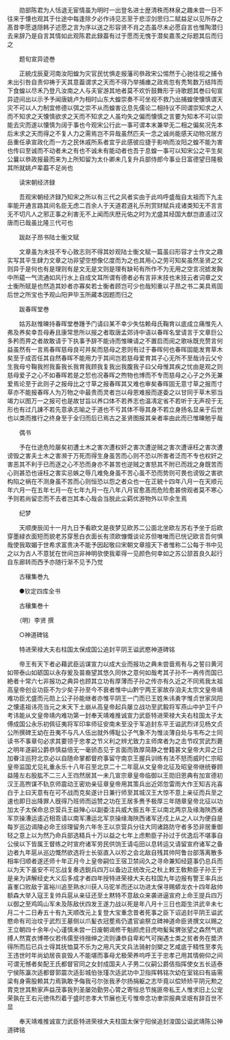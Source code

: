 <!-- { "loadSidebar": true } -->
　　勋部陈君为人恬退无宦情虽为明时一出登名进士歴清秩而林泉之趣未尝一日不往来于懐也观其于仕途中每逢除夕必作诗见志至于悲涩剑思归二赋益足以见所存之髙昔李愿退隠韩子述愿之言为序以送之形容贤不肖之态虽尽未必愿自言也惟陶潜归去来辞乃是自言其情如此观陈君此録葢有过于愿而无愧于潜矣嘉羡之际题其后而归之

　　题旬宣异迹巻

　　正綂戊辰夏河南汝阳蝗为灾官民忧惧走报藩司叅政宋公惕然于心驰往视之捕令未出引咎自责仰祷于天其意葢谓求之天而不得乃举捕瘗之政焉忽有秃鹙数万结阵而下食蝗以尽禾乃登凡汝南之人与夫宦游其地者莫不欢忻鼓舞形于诗歌题其巻曰旬宣异迹间出以示予予闻唐姚卢为相时山东大蝗崇奏不可坐视不救乃出捕蝗使懐慎谓天灾不可以人力制宜修德以弭之崇不从而蝗害讫息先儒论二相持议不同谓崇知求之人而不知求之天懐慎欲求之天而不知求之人虽均失之偏而懐慎之言要为知本不可以崇能去灾而遂以懐慎为阔于事也今观宋公行此一事可谓本末兼举无二相之偏矣况先本后末求之天而得之不复人力之需焉岂不异哉虽然匹夫一念之诚尚能感天动物况居方岳重任承宣政化而一方之民休戚所系者宜乎此感彼应捷于影响而汝阳之蝗不能为害也传曰至诚而不动者未之有也不诚未有能动者也吾于息蝗一事可以知宋公之平生矣公曩以叅政报最而来为上所知留为太仆卿未几复升兵部侍郎今事业日富德望日隆极其所就姚卢辈葢不足尚也

　　读宋朝经济録

　　吾观宋朝经济録乃知宋之所以有三代之风者实由于此呜呼盛哉自太祖而下九主率能开通言路其间名臣无虑二百余人于天道君道礼乐刑赏财赋兵戎诸类知无不言言无不切凡人之邪正事之利害无不上闻而庆厯元佑之时为尤盛其经国大猷岂直逺过汉唐而已哉虽比隆三代可也

　　跋赵子昂书陆士衡文赋

　　文章虽为末技不专心致志则不得其妙观陆士衡文赋一篇虽曰形容才士作文之趣实写其平生肆力文章之功非望空想像亿度而为之也其用心之劳可知矣虽然圣贤之文则异于是何也有是理则有是文无是文则是理有缺茍有所作不为无用之空言况摅发胸中所藴一气流通如风行水上自成文耳所谓有德者必有言非末技也末技云者词章之文士衡所赋是也然造其妙者亦寡矣若士衡者顾岂可少也哉矧重以子昂之书二美具焉固后世之所宝也予观山阳尹毕玉所藏本因题而归之

　　跋春晖堂巻

　　姑苏赵惟暕持春晖堂巻踵予门请曰某不幸少失怙赖母氏鞠育以底成立痛惟先人弗及养矣幸吾母寿且康常思所以报之者取唐孟郊诗中语以春晖名堂请言于文章巨公多矜而畀之者故敢请于下执事予辞不能诗而惟暕请之不置启而阅之歌咏既充赘言何益虽然有一言焉春晖慈母良可并矣而慈母之恩则有过于春晖何也春晖固能发育草木矣至于成否任其自然春晖不能用力于其间岂若慈母爱育其子心无所不至哉诗云父兮生我母兮鞠我拊我畜我长我育我顾我复我出我腹我子曰父母惟其疾之忧由是观之则慈母爱子之心不如春晖若是之恝也况春晖之煦物也博而不专而慈母之心子之外无兼爱焉论至于此则子之报母比之寸草之报春晖其又难也审矣春晖固无意寸草之报而寸草亦不能报春晖人为万物之中最贵而灵者岂以母恩难报而遂委之以甘同于草木邪当竭力以图万一之报可也是故甘旨以养口体不若养志也温凊定省不若听于无声视于无形也有过几諌不若先意承志喻之于道也不亏其体不辱其身不若立身扬名显亲于后世也以类而推行之终身至于全归而后已焉古之圣贤图报其亲者率由此而已惟暕勉乎哉

　　偶书

　　予在仕途危险屡矣初遭土木之害次遭权奸之害次遭逆贼之害次遭诬枉之害次遭谤毁之害夫土木之害濒于万死而得生身虽苦而心则不恐以所害者泛而不专也权奸之害恶其不利于已而逐之心不恐而身亦不甚苦也逆贼之害怒其不附已而戕之身既苦而心则甚恐也诬枉之害实忌嫉之辱几难免身虽不苦心虽不恐而势则可畏也谤毁之害欲构陷之祸在不测身虽不苦而心则恒恐以怨之者众也一在正綂十四年八月一在天顺元年六月一在五年七月一在七年九月一在八年八月官愈髙而危险愈甚傍观者莫不寒心予则若尚留恋而不去者岂其本心哉会当脱此尘羁优游物外以毕余生焉

　　纪梦

　　天顺庚辰闰十一月九日予看欧文是夜梦见欧苏二公面北坐欧左苏右予坐于后欧穿墨緑衣面短而貌老苏穿葱白衣面长有须欧慷慨谈论苏但唯唯而已恍记欧言吾何惧哉使我取媚于世希求富贵决不能予因起敬曰宋朝文章擅天下者惟称二公每于书中见之以为古人不意犹在世间岂非神明欤使我辈得一见颜色何幸如之苏公颔首良久起行自东廊转而西予亦随行渐不见予乃觉

　　古穰集巻九

　　●钦定四库全书

　　古穰集巻十

　　（明）李贤 撰

　　○神道碑铭

　　特进荣禄大夫右柱国太保成国公追封平阴王谥武愍神道碑铭

　　帝王有天下者必藉武臣运谋宣力以成大业而报功之典未尝啬焉有与之誓曰黄河如带泰山如砺国以永存爰及苗裔望其悠久同休之意何如哉考其子孙不一再传而国已絶者十常六七非报功之典异也顾其立功有厚薄而子孙之传亦有久近之不同焉我太祖高皇帝创业功臣不为少矣子孙至今不衰者惟中山黔宁两王家故存洎夫太宗文皇帝靖难功臣尤盛而元勋上公子孙能继者亦惟平阴王一门而已王姓朱讳勇字惟贞世家凤阳之懐逺祖讳亮当元之末天下土崩从高皇帝起兵屡立战功至武毅将军燕山中护卫千户考讳能从文皇帝靖内难功第一封奉天靖难推诚宣力武臣特进荣禄大夫右柱国太子太傅成国公永乐初佩征夷将军印率师征安南未至没于军追封东平王谥武烈详见杨文贞公所撰碑王幼在丑夷不与凡人伍出就外傅耻公子气象不为惟淡薄自处与韦布之士同读书不事章句必求其要领于忠孝之节义利之辨尤致力主师席者为之击节叹赏武烈薨之明年遂嗣公爵恭慎益倍无一毫骄态见于言面而敦厚简静之誉籍甚文皇帝大异之日加眷注巡狩北京必以自随命掌都督府事留守南京王握兵训练有法不怒而威时仁宗昭皇帝监国尤见礼重永乐十八年召至北京二十二年扈从文皇帝北征及昭皇帝继统眷顾益隆左右股肱不二三人王岿然居其一未几宣宗章皇帝临御以王勋旧恩典有加宣德初汉王高煦谋不轨京师震动王密劝亲征章皇帝用其策兵出近郊忽雷雨大作王知吉兆喜白于上曰天意有在可不战而克矣遂计日兼行师至其城汉王大惊不意上亲征而兵至之速也即日出降罪人旣得乃班师而运赞之功在王居多赉予极厚三年随章皇帝北征以功加太子太保命总京营兵王益殚心以副委注兵威大振五年王以南北两京及缘海陜西诸军京操漕运逺近相乖请以南军漕运北军京操缘海陜西诸军还戍上从之人以为便自是每岁巡边谒陵必命王综理留务六年冬王以京营兵分往大同诸路防守者多恐非居重御轻之意上以为然乃命兵部选精兵十万以益之七年上虑勲臣子孙过于优逸后不堪事自公侯以下皆属王督练之时宣府诸军劳民供饷王请屯田以息转运又请留宣府诸军之备边者九年扈从巡边慨然欲选将士长驱直入以殄之会北敌自残其帅阿鲁台部落离散多相率归顺者遂还师十年正月今上皇帝嗣位王宿卫禁闼久之寻命兼知经筵事仍总兵而以为天下虽安不可忘战复奏选鋭兵四万以备边正统改元之秋上敕王敎勲臣子孙王于是亲为讲解经史大义后多成才者四年授特进荣禄大夫右柱国九年边报有警王率兵出喜峯口败敌于富裕川追至熟水川获人马驼羊而还以功进太保寻赐蟒龙衣十四年敌帅额森大举入寇王复帅兵扈从亲征还至土黙特不意敌众来袭进逼宣府上命王提兵四万以御之至鸡鸣山军未及陈敌伏四发王遂力战以死是年八月十三日也距生洪武辛未七月二十二日寿五十有九天顺改元上复登大宝重念昔者死事之臣下诏追封平阴王谥武愍命有司治坟于武烈王墓侧以爪髪衣冠塟焉仍遣官谕祭立碑神道命臣贤撰文以赐之王立朝四十余年小心谨慎未尝一日废朝谒修干魁颜虎目虎吻髪髯猬张望之森然气欲搏人然寛衣博帯仪若伟儒至待搢绅之流则谦恭自卑和气可掬遇士类之贫者务在奬济得所而后已兵士得其抚恤莫不乐为之用凡天文兵法骑射剑槊之艺咸底于精性至孝先王违世时年尚幼居丧哀毁人不能堪而事母尤极荣养呜呼王于忠孝己用其情俯仰之间可谓无憾者矣配王氏都督官同之女封成国夫人子男二仪嗣公爵佶指挥使女五长适泰宁侯陈瀛次适都督郭震次适彭城伯张瑾次适武功中卫指挥韩铭次幼在室铭曰有庙需梁有身需股赖其力焉孰敢予侮我弓尔张我矛尔扬捐躯之志毕竟以偿矫矫平阴元勲之胄克世其勲家声益茂事我列圣屡効勤劳心膂之寄恒总节旄匪帝私王人惟求旧上公宠荣孰在王右元徳伟烈着于盛时忠孝大节展也无亏惟帝念功聿崇报典坚珉有辞百世不显

　　奉天靖难推诚宣力武臣特进荣禄大夫柱国太保宁阳侯追封浚国公谥武靖陈公神道碑铭

